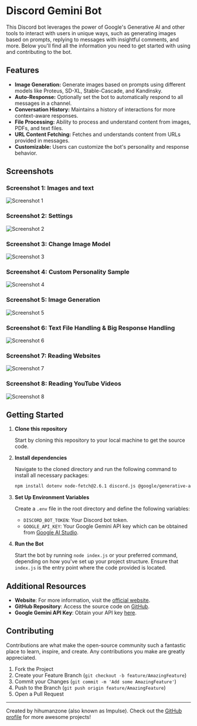 # Discord Gemini Bot

This Discord bot leverages the power of Google's Generative AI and other tools to interact with users in unique ways, such as generating images based on prompts, replying to messages with insightful comments, and more. Below you'll find all the information you need to get started with using and contributing to the bot.

## Features

- **Image Generation:** Generate images based on prompts using different models like Proteus, SD-XL, Stable-Cascade, and Kandinsky.
- **Auto-Response:** Optionally set the bot to automatically respond to all messages in a channel.
- **Conversation History:** Maintains a history of interactions for more context-aware responses.
- **File Processing:** Ability to process and understand content from images, PDFs, and text files.
- **URL Content Fetching:** Fetches and understands content from URLs provided in messages.
- **Customizable:** Users can customize the bot's personality and response behavior.

## Screenshots

### Screenshot 1: Images and text
![Screenshot 1](ss/1.jpg)

### Screenshot 2: Settings
![Screenshot 2](ss/2.jpg)

### Screenshot 3: Change Image Model
![Screenshot 3](ss/3.jpg)

### Screenshot 4: Custom Personality Sample
![Screenshot 4](ss/4.jpg)

### Screenshot 5: Image Generation
![Screenshot 5](ss/5.jpg)

### Screenshot 6: Text File Handling & Big Response Handling
![Screenshot 6](ss/6.jpg)

### Screenshot 7: Reading Websites
![Screenshot 7](ss/7.jpg)

### Screenshot 8: Reading YouTube Videos
![Screenshot 8](ss/8.jpg)

## Getting Started

1. **Clone this repository**

    Start by cloning this repository to your local machine to get the source code.

2. **Install dependencies**

    Navigate to the cloned directory and run the following command to install all necessary packages:

    ```bash
    npm install dotenv node-fetch@2.6.1 discord.js @google/generative-ai fs sharp pdf-parse cheerio youtube-transcript axios eventsource
    ```

3. **Set Up Environment Variables**

    Create a `.env` file in the root directory and define the following variables:

    - `DISCORD_BOT_TOKEN`: Your Discord bot token.
    - `GOOGLE_API_KEY`: Your Google Gemini API key which can be obtained from [Google AI Studio](https://aistudio.google.com/app/apikey).

4. **Run the Bot**

    Start the bot by running `node index.js` or your preferred command, depending on how you've set up your project structure. Ensure that `index.js` is the entry point where the code provided is located.

## Additional Resources

- **Website**: For more information, visit the [official website](https://discord-bot-webpage.vercel.app/).
- **GitHub Repository**: Access the source code on [GitHub](https://github.com/hihumanzone).
- **Google Gemini API Key**: Obtain your API key [here](https://aistudio.google.com/app/apikey).

## Contributing

Contributions are what make the open-source community such a fantastic place to learn, inspire, and create. Any contributions you make are greatly appreciated.

1. Fork the Project
2. Create your Feature Branch (`git checkout -b feature/AmazingFeature`)
3. Commit your Changes (`git commit -m 'Add some AmazingFeature'`)
4. Push to the Branch (`git push origin feature/AmazingFeature`)
5. Open a Pull Request

---

Created by hihumanzone (also known as Impulse). Check out the [GitHub profile](https://github.com/hihumanzone) for more awesome projects!

